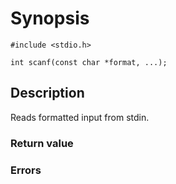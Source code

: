 # Synopsis

`#include <stdio.h>`

`int scanf(const char *format, ...);`

## Description

Reads formatted input from stdin.

### Return value

### Errors
